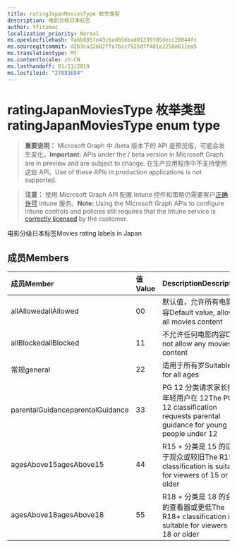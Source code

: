 ```yaml
---
title: ratingJapanMoviesType 枚举类型
description: 电影分级日本标签
author: tfitzmac
localization_priority: Normal
ms.openlocfilehash: fa6b805fe43c6adb56bad01239f85decc20044fc
ms.sourcegitcommit: d2b3ca32602ffa76cc7925d7f4d1e2258e611ea5
ms.translationtype: MT
ms.contentlocale: zh-CN
ms.lasthandoff: 01/11/2019
ms.locfileid: "27883684"
---
```

# <a name="ratingjapanmoviestype-enum-type"></a><span data-ttu-id="5a1c2-103">ratingJapanMoviesType 枚举类型</span><span class="sxs-lookup"><span data-stu-id="5a1c2-103">ratingJapanMoviesType enum type</span></span>

> <span data-ttu-id="5a1c2-104">**重要说明：** Microsoft Graph 中 /beta 版本下的 API 是预览版，可能会发生变化。</span><span class="sxs-lookup"><span data-stu-id="5a1c2-104">**Important:** APIs under the / beta version in Microsoft Graph are in preview and are subject to change.</span></span> <span data-ttu-id="5a1c2-105">在生产应用程序中不支持使用这些 API。</span><span class="sxs-lookup"><span data-stu-id="5a1c2-105">Use of these APIs in production applications is not supported.</span></span>

> <span data-ttu-id="5a1c2-106">**注意：** 使用 Microsoft Graph API 配置 Intune 控件和策略仍需要客户[正确许可](https://go.microsoft.com/fwlink/?linkid=839381) Intune 服务。</span><span class="sxs-lookup"><span data-stu-id="5a1c2-106">**Note:** Using the Microsoft Graph APIs to configure Intune controls and policies still requires that the Intune service is [correctly licensed](https://go.microsoft.com/fwlink/?linkid=839381) by the customer.</span></span>

<span data-ttu-id="5a1c2-107">电影分级日本标签</span><span class="sxs-lookup"><span data-stu-id="5a1c2-107">Movies rating labels in Japan</span></span>
## <a name="members"></a><span data-ttu-id="5a1c2-108">成员</span><span class="sxs-lookup"><span data-stu-id="5a1c2-108">Members</span></span>
|<span data-ttu-id="5a1c2-109">成员</span><span class="sxs-lookup"><span data-stu-id="5a1c2-109">Member</span></span>|<span data-ttu-id="5a1c2-110">值</span><span class="sxs-lookup"><span data-stu-id="5a1c2-110">Value</span></span>|<span data-ttu-id="5a1c2-111">Description</span><span class="sxs-lookup"><span data-stu-id="5a1c2-111">Description</span></span>|
|:---|:---|:---|
|<span data-ttu-id="5a1c2-112">allAllowed</span><span class="sxs-lookup"><span data-stu-id="5a1c2-112">allAllowed</span></span>|<span data-ttu-id="5a1c2-113">0</span><span class="sxs-lookup"><span data-stu-id="5a1c2-113">0</span></span>|<span data-ttu-id="5a1c2-114">默认值，允许所有电影内容</span><span class="sxs-lookup"><span data-stu-id="5a1c2-114">Default value, allow all movies content</span></span>|
|<span data-ttu-id="5a1c2-115">allBlocked</span><span class="sxs-lookup"><span data-stu-id="5a1c2-115">allBlocked</span></span>|<span data-ttu-id="5a1c2-116">1</span><span class="sxs-lookup"><span data-stu-id="5a1c2-116">1</span></span>|<span data-ttu-id="5a1c2-117">不允许任何电影内容</span><span class="sxs-lookup"><span data-stu-id="5a1c2-117">Do not allow any movies content</span></span>|
|<span data-ttu-id="5a1c2-118">常规</span><span class="sxs-lookup"><span data-stu-id="5a1c2-118">general</span></span>|<span data-ttu-id="5a1c2-119">2</span><span class="sxs-lookup"><span data-stu-id="5a1c2-119">2</span></span>|<span data-ttu-id="5a1c2-120">适用于所有岁</span><span class="sxs-lookup"><span data-stu-id="5a1c2-120">Suitable for all ages</span></span>|
|<span data-ttu-id="5a1c2-121">parentalGuidance</span><span class="sxs-lookup"><span data-stu-id="5a1c2-121">parentalGuidance</span></span>|<span data-ttu-id="5a1c2-122">3</span><span class="sxs-lookup"><span data-stu-id="5a1c2-122">3</span></span>|<span data-ttu-id="5a1c2-123">PG 12 分类请求家长指南年轻用户在 12</span><span class="sxs-lookup"><span data-stu-id="5a1c2-123">The PG-12 classification requests parental guidance for young people under 12</span></span>|
|<span data-ttu-id="5a1c2-124">agesAbove15</span><span class="sxs-lookup"><span data-stu-id="5a1c2-124">agesAbove15</span></span>|<span data-ttu-id="5a1c2-125">4</span><span class="sxs-lookup"><span data-stu-id="5a1c2-125">4</span></span>|<span data-ttu-id="5a1c2-126">R15 + 分类是 15 的适用于观众或较旧</span><span class="sxs-lookup"><span data-stu-id="5a1c2-126">The R15+ classification is suitable for viewers of 15 or older</span></span>|
|<span data-ttu-id="5a1c2-127">agesAbove18</span><span class="sxs-lookup"><span data-stu-id="5a1c2-127">agesAbove18</span></span>|<span data-ttu-id="5a1c2-128">5</span><span class="sxs-lookup"><span data-stu-id="5a1c2-128">5</span></span>|<span data-ttu-id="5a1c2-129">R18 + 分类是 18 的合适的查看器或更低</span><span class="sxs-lookup"><span data-stu-id="5a1c2-129">The R18+ classification is suitable for viewers of 18 or older</span></span>|





